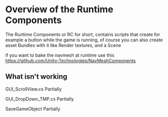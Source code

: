 # Overview of the Runtime Components 

The Runtime Components or RC for short, contains scripts that create for
example a button while the game is running, of course you can also create asset
Bundles with it like Render textures, and a Scene

if you want to bake the navmesh at runtime use this
https://github.com/Unity-Technologies/NavMeshComponents

## What isn't working
GUI_ScrollView.cs Partially

GUI_DropDown_TMP.cs Partially

SaveGameObject Partially
